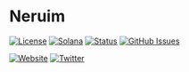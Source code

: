 # Neruim

[![License](https://img.shields.io/badge/License-MIT-blue.svg)](https://opensource.org/licenses/MIT)
[![Solana](https://img.shields.io/badge/Solana-Web3-green.svg)](https://solana.com/)
[![Status](https://img.shields.io/badge/Status-In%20Development-orange.svg)]()
[![GitHub Issues](https://img.shields.io/github/issues/yourusername/ontora-ai.svg)](https://github.com/yourusername/ontora-ai/issues)

[![Website](https://img.shields.io/badge/Website-Neruim-blue?logo=google-chrome)](https://neruim.live/)
[![Twitter](https://img.shields.io/badge/Twitter-Neruim-blue?logo=twitter)](https://x.com/Neruimfomo)


